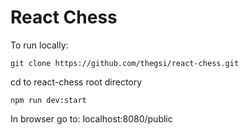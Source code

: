 # React Chess

To run locally:
```
git clone https://github.com/thegsi/react-chess.git
```
cd to react-chess root directory
```
npm run dev:start
```

In browser go to:
localhost:8080/public
